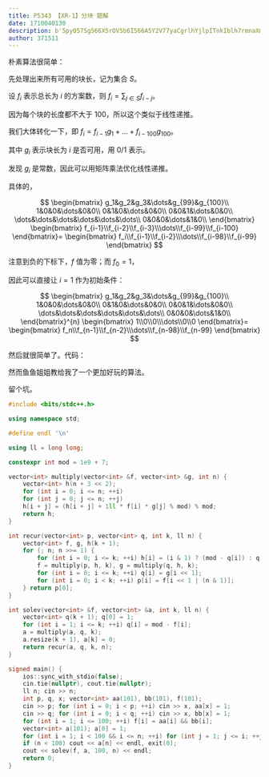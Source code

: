 ```yaml
---
title: P5343 【XR-1】分块 题解
date: 1710040130
description: b'5py057Sg566X5rOV5b6I566A5Y2V77yaCgrlhYjlpITnkIblh7rmnaXmiYDmnInlj6/nlKjnmoTlnZfplb/vvIzorrDkuLrpm4blkIggJFMk44CCCgrorr4gJGZfaSQg6KGo56S65oC76ZW/5Li6ICRpJCDnmoTmlrnmoYjmlbDvvIzliJkgJGZfaT1cc3VtX3tqXGluIFN9Zl97aS1qfSTjgIIKCuWboOS4uuavj+S4quWdl+eahOmVv+W6pumDveS4jeWkp+S6jiAkMTAwJO+8jOaJgOS7pei/meS4quexu+S8vOS6jue6v+aAp+mAkuaOqOOAggoK5oiR5Lus5aSn5L2T6L2s5YyW5LiA'
author: 371511
---
```


朴素算法很简单：

先处理出来所有可用的块长，记为集合 $S$。

设 $f_i$ 表示总长为 $i$ 的方案数，则 $f_i=\sum_{j\in S}f_{i-j}$。

因为每个块的长度都不大于 $100$，所以这个类似于线性递推。

我们大体转化一下，即 $f_i=f_{i-1}g_1+\dots+f_{i-100}g_{100}$。

其中 $g_i$ 表示块长为 $i$ 是否可用，用 $0/1$ 表示。

发现 $g_i$ 是常数，因此可以用矩阵乘法优化线性递推。

具体的，

$$
\begin{bmatrix}
g_1&g_2&g_3&\dots&g_{99}&g_{100}\\
1&0&0&\dots&0&0\\
0&1&0&\dots&0&0\\
0&0&1&\dots&0&0\\
\dots&\dots&\dots&\dots&\dots&\dots\\
0&0&0&\dots&1&0\\
\end{bmatrix}
\begin{bmatrix}
f_{i-1}\\f_{i-2}\\f_{i-3}\\\dots\\f_{i-99}\\f_{i-100}
\end{bmatrix}=
\begin{bmatrix}
f_i\\f_{i-1}\\f_{i-2}\\\dots\\f_{i-98}\\f_{i-99}
\end{bmatrix}
$$

注意到负的下标下，$f$ 值为零；而 $f_0=1$，

因此可以直接让 $i=1$ 作为初始条件：

$$
\begin{bmatrix}
g_1&g_2&g_3&\dots&g_{99}&g_{100}\\
1&0&0&\dots&0&0\\
0&1&0&\dots&0&0\\
0&0&1&\dots&0&0\\
\dots&\dots&\dots&\dots&\dots&\dots\\
0&0&0&\dots&1&0\\
\end{bmatrix}^{n}
\begin{bmatrix}
1\\0\\0\\\dots\\0\\0
\end{bmatrix}=
\begin{bmatrix}
f_n\\f_{n-1}\\f_{n-2}\\\dots\\f_{n-98}\\f_{n-99}
\end{bmatrix}
$$

然后就很简单了。代码：

然而鱼鱼姐姐教给我了一个更加好玩的算法。

留个坑。

```cpp
#include <bits/stdc++.h>

using namespace std;

#define endl '\n'

using ll = long long;

constexpr int mod = 1e9 + 7;

vector<int> multiply(vector<int> &f, vector<int> &g, int n) {
	vector<int> h(n + 3 << 2);
	for (int i = 0; i <= n; ++i)
	for (int j = 0; j <= n; ++j)
	h[i + j] = (h[i + j] + 1ll * f[i] * g[j] % mod) % mod;
	return h;
}

int recur(vector<int> p, vector<int> q, int k, ll n) {
	vector<int> f, g, h(k + 1);
	for (; n; n >>= 1) {
		for (int i = 0; i <= k; ++i) h[i] = (i & 1) ? (mod - q[i]) : q[i];
		f = multiply(p, h, k), g = multiply(q, h, k);
		for (int i = 0; i <= k; ++i) q[i] = g[i << 1];
		for (int i = 0; i < k; ++i) p[i] = f[i << 1 | (n & 1)];
	} return p[0];
}

int solev(vector<int> &f, vector<int> &a, int k, ll n) {
	vector<int> q(k + 1); q[0] = 1;
	for (int i = 1; i <= k; ++i) q[i] = mod - f[i];
	a = multiply(a, q, k);
	a.resize(k + 1), a[k] = 0;
	return recur(a, q, k, n);
}

signed main() {
	ios::sync_with_stdio(false);
	cin.tie(nullptr), cout.tie(nullptr);
	ll n; cin >> n;
	int p, q, x; vector<int> aa(101), bb(101), f(101);
	cin >> p; for (int i = 0; i < p; ++i) cin >> x, aa[x] = 1;
	cin >> q; for (int i = 0; i < q; ++i) cin >> x, bb[x] = 1;
	for (int i = 1; i <= 100; ++i) f[i] = aa[i] && bb[i];
	vector<int> a(101); a[0] = 1;
	for (int i = 1; i < 100 && i <= n; ++i) for (int j = 1; j <= i; ++j) a[i] = (a[i] + 1ll * f[j] * a[i - j] % mod) % mod;
	if (n < 100) cout << a[n] << endl, exit(0);
	cout << solev(f, a, 100, n) << endl;
	return 0;
}
```
